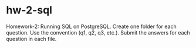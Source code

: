 # hw-2-sql
Homework-2: Running SQL on PostgreSQL.
Create one folder for each question. Use the convention (q1, q2, q3, etc.). Submit the answers for each question in each file.
